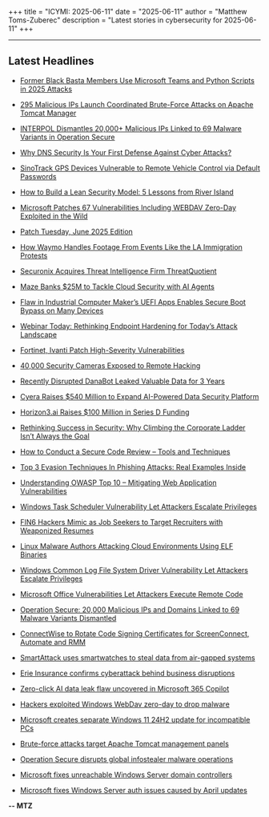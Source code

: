 +++
title = "ICYMI: 2025-06-11"
date = "2025-06-11"
author = "Matthew Toms-Zuberec"
description = "Latest stories in cybersecurity for 2025-06-11"
+++

---------------------------------------------------------------------------
## Latest Headlines
- [Former Black Basta Members Use Microsoft Teams and Python Scripts in 2025 Attacks](https://thehackernews.com/2025/06/former-black-basta-members-use.html)

- [295 Malicious IPs Launch Coordinated Brute-Force Attacks on Apache Tomcat Manager](https://thehackernews.com/2025/06/295-malicious-ips-launch-coordinated.html)

- [INTERPOL Dismantles 20,000+ Malicious IPs Linked to 69 Malware Variants in Operation Secure](https://thehackernews.com/2025/06/interpol-dismantles-20000-malicious-ips.html)

- [Why DNS Security Is Your First Defense Against Cyber Attacks?](https://thehackernews.com/2025/06/why-dns-security-is-your-first-defense.html)

- [SinoTrack GPS Devices Vulnerable to Remote Vehicle Control via Default Passwords](https://thehackernews.com/2025/06/sinotrack-gps-devices-vulnerable-to.html)

- [How to Build a Lean Security Model: 5 Lessons from River Island](https://thehackernews.com/2025/06/how-to-build-lean-security-model-5.html)

- [Microsoft Patches 67 Vulnerabilities Including WEBDAV Zero-Day Exploited in the Wild](https://thehackernews.com/2025/06/microsoft-patches-67-vulnerabilities.html)

- [Patch Tuesday, June 2025 Edition](https://krebsonsecurity.com/2025/06/patch-tuesday-june-2025-edition/)

- [How Waymo Handles Footage From Events Like the LA Immigration Protests](https://www.wired.com/story/waymo-data-privacy-protests-los-angeles/)

- [Securonix Acquires Threat Intelligence Firm ThreatQuotient](https://www.securityweek.com/securonix-acquires-threat-intelligence-firm-threatquotient/)

- [Maze Banks $25M to Tackle Cloud Security with AI Agents](https://www.securityweek.com/maze-banks-25m-to-tackle-cloud-security-with-ai-agents/)

- [Flaw in Industrial Computer Maker’s UEFI Apps Enables Secure Boot Bypass on Many Devices](https://www.securityweek.com/flaw-in-industrial-computer-makers-uefi-apps-enables-secure-boot-bypass-on-many-devices/)

- [Webinar Today: Rethinking Endpoint Hardening for Today’s Attack Landscape](https://www.securityweek.com/webinar-today-rethinking-endpoint-hardening-for-todays-attack-landscape/)

- [Fortinet, Ivanti Patch High-Severity Vulnerabilities](https://www.securityweek.com/fortinet-ivanti-patch-high-severity-vulnerabilities/)

- [40,000 Security Cameras Exposed to Remote Hacking](https://www.securityweek.com/40000-unprotected-security-cameras-found-on-internet/)

- [Recently Disrupted DanaBot Leaked Valuable Data for 3 Years](https://www.securityweek.com/recently-disrupted-danabot-leaked-valuable-data-for-3-years/)

- [Cyera Raises $540 Million to Expand AI-Powered Data Security Platform](https://www.securityweek.com/cyera-raises-540-million-to-expand-ai-powered-data-security-platform/)

- [Horizon3.ai Raises $100 Million in Series D Funding](https://www.securityweek.com/horizon3-ai-raises-100-million-in-series-d-funding/)

- [Rethinking Success in Security: Why Climbing the Corporate Ladder Isn’t Always the Goal](https://www.securityweek.com/rethinking-success-in-security-why-climbing-the-corporate-ladder-isnt-always-the-goal/)

- [How to Conduct a Secure Code Review – Tools and Techniques](https://cybersecuritynews.com/secure-code-review/)

- [Top 3 Evasion Techniques In Phishing Attacks: Real Examples Inside](https://cybersecuritynews.com/top-3-evasion-techniques-in-phishing-attacks-real-examples-inside/)

- [Understanding OWASP Top 10 – Mitigating Web Application Vulnerabilities](https://cybersecuritynews.com/owasp-top-10/)

- [Windows Task Scheduler Vulnerability Let Attackers Escalate Privileges](https://cybersecuritynews.com/windows-task-scheduler-vulnerability/)

- [FIN6 Hackers Mimic as Job Seekers to Target Recruiters with Weaponized Resumes](https://cybersecuritynews.com/fin6-hackers-mimic-as-job-seekers/)

- [Linux Malware Authors Attacking Cloud Environments Using ELF Binaries](https://cybersecuritynews.com/linux-malware-authors-attacking-cloud-environments/)

- [Windows Common Log File System Driver Vulnerability Let Attackers Escalate Privileges](https://cybersecuritynews.com/windows-common-log-file-system-vulnerability/)

- [Microsoft Office Vulnerabilities Let Attackers Execute Remote Code](https://cybersecuritynews.com/microsoft-office-vulnerabilities/)

- [Operation Secure: 20,000 Malicious IPs and Domains Linked to 69 Malware Variants Dismantled](https://cybersecuritynews.com/operation-secure/)

- [ConnectWise to Rotate Code Signing Certificates for ScreenConnect, Automate and RMM](https://cybersecuritynews.com/connectwise-to-rotate-code-signing-certificates/)

- [SmartAttack uses smartwatches to steal data from air-gapped systems](https://www.bleepingcomputer.com/news/security/smartattack-uses-smartwatches-to-steal-data-from-air-gapped-systems/)

- [Erie Insurance confirms cyberattack behind business disruptions](https://www.bleepingcomputer.com/news/security/erie-insurance-confirms-cyberattack-behind-business-disruptions/)

- [Zero-click AI data leak flaw uncovered in Microsoft 365 Copilot](https://www.bleepingcomputer.com/news/security/zero-click-ai-data-leak-flaw-uncovered-in-microsoft-365-copilot/)

- [Hackers exploited Windows WebDav zero-day to drop malware](https://www.bleepingcomputer.com/news/security/stealth-falcon-hackers-exploited-windows-webdav-zero-day-to-drop-malware/)

- [Microsoft creates separate Windows 11 24H2 update for incompatible PCs](https://www.bleepingcomputer.com/news/microsoft/microsoft-creates-separate-windows-11-24h2-update-for-incompatible-pcs/)

- [Brute-force attacks target Apache Tomcat management panels](https://www.bleepingcomputer.com/news/security/brute-force-attacks-target-apache-tomcat-management-panels/)

- [Operation Secure disrupts global infostealer malware operations](https://www.bleepingcomputer.com/news/security/operation-secure-disrupts-global-infostealer-malware-operations/)

- [Microsoft fixes unreachable Windows Server domain controllers](https://www.bleepingcomputer.com/news/microsoft/microsoft-fixes-unreachable-windows-server-domain-controllers/)

- [Microsoft fixes Windows Server auth issues caused by April updates](https://www.bleepingcomputer.com/news/microsoft/microsoft-fixes-windows-server-auth-issues-caused-by-april-updates/)

**-- MTZ**